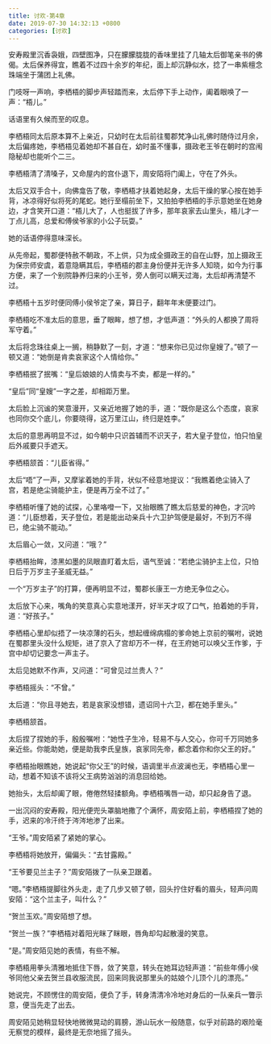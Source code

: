 ```yaml
---
title: 讨欢-第4章
date: 2019-07-30 14:32:13 +0800
categories: [讨欢]
---
```


安寿殿里沉香袅娥，四壁图净，只在朦朦胧胧的香味里挂了几轴太后御笔亲书的佛偈。太后保养得宜，瞧着不过四十余岁的年纪，面上却沉静似水，捻了一串紫檀念珠端坐于蒲团上礼佛。

门吱呀一声响，李栖梧的脚步声轻踏而来，太后停下手上动作，阖着眼唤了一声：“梧儿。”

话语里有久候而至的叹息。

李栖梧同太后原本算不上亲近，只幼时在太后前往蜀郡梵净山礼佛时随侍过月余，太后偏疼她，李栖梧见着她却不甚自在，幼时虽不懂事，摄政老王爷在朝时的宫闱隐秘却也能听个二三。

李栖梧清了清嗓子，又命屋内的宫仆退下，周安陌将门阖上，守在了外头。

太后又双手合十，向佛龛告了敬，李栖梧才扶着她起身，太后干燥的掌心按在她手背，冰凉得好似将死的尾蛇。她行至榻前坐下，又拍拍李栖梧的手示意她坐在她身边，才含笑开口道：“梧儿大了，人也挺拔了许多，那年哀家去山里头，梧儿才一丁点儿高，总爱和傅侯爷家的小公子玩耍。”

她的话语停得意味深长。

从先帝起，蜀郡便特赦不朝政，不上供，只为成全摄政王的自在山野，加上摄政王为保宗师安虞，着意隐瞒其后，李栖梧的郡主身份便并无许多人知晓，如今为行事方便，来了一个别院静养归来的小王爷，旁人倒可以瞒天过海，太后却再清楚不过。

李栖梧十五岁时便同傅小侯爷定了亲，算日子，翻年年末便要过门。

李栖梧吃不准太后的意思，垂了眼眸，想了想，才低声道：“外头的人都换了周将军守着。”

太后将念珠往桌上一搁，稍静默了一刻，才道：“想来你已见过你皇嫂了。”顿了一顿又道：“她倒是肯卖哀家这个人情给你。”

李栖梧抿了抿嘴：“皇后娘娘的人情卖与不卖，都是一样的。”

“皇后”同“皇嫂”一字之差，却相距万里。

太后脸上沉谧的笑意漫开，又亲近地握了她的手，道：“既你是这么个态度，哀家也同你交个底儿，你要晓得，这万里江山，终归是姓李。”

太后的意思再明显不过，如今朝中只识首辅而不识天子，若大皇子登位，怕只怕皇后外戚要只手遮天。

李栖梧颔首：“儿臣省得。”

太后“唔”了一声，又摩挲着她的手背，状似不经意地提议：“我瞧着绝尘骑入了宫，若是绝尘骑能护主，便是再万全不过了。”

李栖梧听懂了她的试探，心里咯噔一下，又抬眼瞧了瞧太后慈爱的神色，才沉吟道：“儿臣想着，天子登位，若是能出动亲兵十六卫护驾便是最好，不到万不得已，绝尘骑不能动。”

太后眉心一敛，又问道：“哦？”

李栖梧抬眸，漆黑如墨的凤眼直盯着太后，语气至诚：“若绝尘骑护主上位，只怕日后于万岁主子圣威无益。”

一个“万岁主子”的打算，便再明显不过，蜀郡长康王一方绝无争位之心。

太后放下心来，嘴角的笑意真心实意地漾开，好半天才叹了口气，拍着她的手背，道：“好孩子。”

李栖梧心里却似捂了一块凉薄的石头，想起缠绵病榻的爹命她上京前的嘱咐，说她在蜀郡里头没什么规矩，进了京入了宫却万不一样，在王府她可以唤父王作爹，于宫中却切记要念一声主子。

太后见她默不作声，又问道：“可曾见过兰贵人？”

李栖梧摇头：“不曾。”

太后道：“你且寻她去，若是哀家没想错，遗诏同十六卫，都在她手里头。”

李栖梧颔首。

太后捏了捏她的手，殷殷嘱咐：“她性子生冷，轻易不与人交心，你可千万同她多亲近些。你能助她，便是助我李氏皇族，哀家同先帝，都念着你和你父王的好。”

李栖梧抬眼瞧她，她说起“你父王”的时候，语调里半点波澜也无，李栖梧心里一动，想着不知该不该将父王病势汹汹的消息回给她。

她抬头，太后却阖了眼，倦倦然轻揉额角。李栖梧嘴唇一动，却只起身告了退。

一出沉闷的安寿殿，阳光便兜头罩脑地撒了个满怀，周安陌上前，李栖梧捏了她的手，迟来的冷汗终于涔涔地渗了出来。

“王爷。”周安陌紧了紧她的掌心。

李栖梧将她放开，偏偏头：“去甘露殿。”

“王爷要见兰主子？”周安陌拨了一队亲卫跟着。

“嗯。”李栖梧提脚往外头走，走了几步又顿了顿，回头拧住好看的眉头，轻声问周安陌：“这个兰主子，叫什么？”

“贺兰玉欢。”周安陌想了想。

“贺兰一族？”李栖梧对着阳光眯了眯眼，唇角却勾起散漫的笑意。

“是。”周安陌见她的表情，有些不解。

李栖梧用拳头清雅地抵住下唇，敛了笑意，转头在她耳边轻声道：“前些年傅小侯爷同他父亲去贺兰县收服流民，回来同我说那里头的姑娘个儿顶个儿的漂亮。”

她说完，不顾愣住的周安陌，便负了手，转身清清冷冷地对身后的一队亲兵一瞥示意，便当先走了出去。

周安陌见她稍显轻快地微微晃动的肩膀，游山玩水一般随意，似乎对前路的艰险毫无察觉的模样，最终是无奈地摇了摇头。

